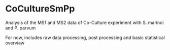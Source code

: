 # CoCultureSmPp
Analysis of the MS1 and MS2 data of Co-Culture experiment with S. marinoi and P. parvum

For now, includes raw data processing, post processing and basic statistical overview
